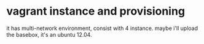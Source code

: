 vagrant instance and provisioning
======

it has multi-network environment, consist with 4 instance.
maybe i'll upload the basebox, it's an ubuntu 12.04.
